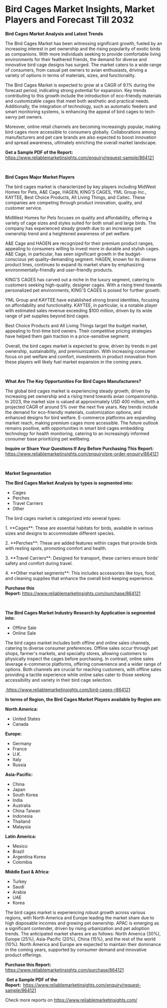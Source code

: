 <p><h1>Bird Cages Market Insights, Market Players and Forecast Till 2032</h1></p><p><strong>Bird Cages Market Analysis and Latest Trends</strong></p>
<p><p>The Bird Cages Market has been witnessing significant growth, fueled by an increasing interest in pet ownership and the rising popularity of exotic birds as companions. With more individuals seeking to provide comfortable living environments for their feathered friends, the demand for diverse and innovative bird cage designs has surged. The market caters to a wide range of consumers, from casual pet owners to avian enthusiasts, driving a variety of options in terms of materials, sizes, and functionality.</p><p>The Bird Cages Market is expected to grow at a CAGR of 9.1% during the forecast period, indicating strong potential for expansion. Key trends contributing to this growth include the introduction of eco-friendly materials and customizable cages that meet both aesthetic and practical needs. Additionally, the integration of technology, such as automatic feeders and smart monitoring systems, is enhancing the appeal of bird cages to tech-savvy pet owners.</p><p>Moreover, online retail channels are becoming increasingly popular, making bird cages more accessible to consumers globally. Collaborations among manufacturers and pet care brands are also expected to boost innovation and spread awareness, ultimately enriching the overall market landscape.</p></p>
<p><strong>Get a Sample PDF of the Report:&nbsp;</strong> <a href="https://www.reliablemarketinsights.com/enquiry/request-sample/864121?utm_campaign=2207&utm_medium=2&utm_source=Github&utm_content=ia&utm_term=05042025&utm_id=bird-cages">https://www.reliablemarketinsights.com/enquiry/request-sample/864121</a></p>
<p>&nbsp;</p>
<p><strong>Bird Cages Major Market Players</strong></p>
<p><p>The bird cages market is characterized by key players including MidWest Homes for Pets, A&E Cage, HAGEN, KING'S CAGES, YML Group Inc., KAYTEE, Best Choice Products, All Living Things, and Caitec. These companies are competing through product innovation, quality, and customer service.</p><p>MidWest Homes for Pets focuses on quality and affordability, offering a variety of cage sizes and styles suited for both small and large birds. The company has experienced steady growth due to an increasing pet ownership trend and a heightened awareness of pet welfare.</p><p>A&E Cage and HAGEN are recognized for their premium product ranges, appealing to consumers willing to invest more in durable and stylish cages. A&E Cage, in particular, has seen significant growth in the budget-conscious yet quality-demanding segment. HAGEN, known for its diverse product lines, continues to expand its market share by emphasizing environmentally-friendly and user-friendly products.</p><p>KING'S CAGES has carved out a niche in the luxury segment, catering to customers seeking high-quality, designer cages. With a rising trend towards personalized pet environments, KING'S CAGES is poised for further growth.</p><p>YML Group and KAYTEE have established strong brand identities, focusing on affordability and functionality. KAYTEE, in particular, is a notable player with estimated sales revenue exceeding $100 million, driven by its wide range of pet supplies beyond bird cages.</p><p>Best Choice Products and All Living Things target the budget market, appealing to first-time bird owners. Their competitive pricing strategies have helped them gain traction in a price-sensitive segment.</p><p>Overall, the bird cages market is expected to grow, driven by trends in pet ownership, sustainability, and premiumization. With increasing consumer focus on pet welfare and comfort, investments in product innovation from these players will likely fuel market expansion in the coming years.</p></p>
<p>&nbsp;</p>
<p><strong>What Are The Key Opportunities For Bird Cages Manufacturers?</strong></p>
<p><p>The global bird cages market is experiencing steady growth, driven by increasing pet ownership and a rising trend towards avian companionship. In 2023, the market size is valued at approximately USD 400 million, with a projected CAGR of around 5% over the next five years. Key trends include the demand for eco-friendly materials, customization options, and enhanced designs for bird welfare. E-commerce platforms are expanding market reach, making premium cages more accessible. The future outlook remains positive, with opportunities in smart bird cages embedding technology for health monitoring, catering to an increasingly informed consumer base prioritizing pet wellbeing.</p></p>
<p><strong>Inquire or Share Your Questions If Any Before Purchasing This Report:</strong> <a href="https://www.reliablemarketinsights.com/enquiry/pre-order-enquiry/864121?utm_campaign=2207&utm_medium=2&utm_source=Github&utm_content=ia&utm_term=05042025&utm_id=bird-cages">https://www.reliablemarketinsights.com/enquiry/pre-order-enquiry/864121</a></p>
<p>&nbsp;</p>
<p><strong>Market Segmentation</strong></p>
<p><strong>The Bird Cages Market Analysis by types is segmented into:</strong></p>
<p><ul><li>Cages</li><li>Perches</li><li>Travel Carriers</li><li>Other</li></ul></p>
<p><p>The bird cages market is categorized into several types: </p><p>1. **Cages**: These are essential habitats for birds, available in various sizes and designs to accommodate different species. </p><p>2. **Perches**: These are added features within cages that provide birds with resting spots, promoting comfort and health. </p><p>3. **Travel Carriers**: Designed for transport, these carriers ensure birds' safety and comfort during travel. </p><p>4. **Other market segments**: This includes accessories like toys, food, and cleaning supplies that enhance the overall bird-keeping experience.</p></p>
<p><strong>Purchase this Report:&nbsp;</strong><a href="https://www.reliablemarketinsights.com/purchase/864121?utm_campaign=2207&utm_medium=2&utm_source=Github&utm_content=ia&utm_term=05042025&utm_id=bird-cages">https://www.reliablemarketinsights.com/purchase/864121</a></p>
<p>&nbsp;</p>
<p><strong>The Bird Cages Market Industry Research by Application is segmented into:</strong></p>
<p><ul><li>Offline Sale</li><li>Online Sale</li></ul></p>
<p><p>The bird cages market includes both offline and online sales channels, catering to diverse consumer preferences. Offline sales occur through pet shops, farmer's markets, and specialty stores, allowing customers to physically inspect the cages before purchasing. In contrast, online sales leverage e-commerce platforms, offering convenience and a wider range of options. Both channels are crucial for reaching customers, with offline sales providing a tactile experience while online sales cater to those seeking accessibility and variety in their bird cage selection.</p></p>
<p><a href="https://www.reliablemarketinsights.com/bird-cages-r864121?utm_campaign=2207&utm_medium=2&utm_source=Github&utm_content=ia&utm_term=05042025&utm_id=bird-cages">&nbsp;https://www.reliablemarketinsights.com/bird-cages-r864121</a></p>
<p><strong>In terms of Region, the Bird Cages Market Players available by Region are:</strong></p>
<p>
    <p> <strong> North America: </strong>
        <ul>
            <li>United States</li>
            <li>Canada</li>
        </ul>
        </p> 
    <p> <strong> Europe: </strong>
        <ul>
            <li>Germany</li>
            <li>France</li>
            <li>U.K.</li>
            <li>Italy</li>
            <li>Russia</li>
        </ul>
        </p> 
    <p> <strong> Asia-Pacific: </strong>
        <ul>
            <li>China</li>
            <li>Japan</li>
            <li>South Korea</li>
            <li>India</li>
            <li>Australia</li>
            <li>China Taiwan</li>
            <li>Indonesia</li>
            <li>Thailand</li>
            <li>Malaysia</li>
        </ul>
        </p> 
    <p> <strong> Latin America: </strong>
        <ul>
            <li>Mexico</li>
            <li>Brazil</li>
            <li>Argentina Korea</li>
            <li>Colombia</li>
        </ul>
        </p> 
    <p> <strong> Middle East & Africa: </strong>
        <ul>
            <li>Turkey</li>
            <li>Saudi</li>
            <li>Arabia</li>
            <li>UAE</li>
            <li>Korea</li>
        </ul>
    </p>
    </p>
<p><p>The bird cages market is experiencing robust growth across various regions, with North America and Europe leading the market share due to high disposable incomes and growing pet ownership. APAC is emerging as a significant contender, driven by rising urbanization and pet adoption trends. The anticipated market shares are as follows: North America (30%), Europe (25%), Asia-Pacific (20%), China (15%), and the rest of the world (10%). North America and Europe are expected to maintain their dominance in the coming years, supported by consumer demand and innovative product offerings.</p></p>
<p><strong>Purchase this Report: </strong><a href="https://www.reliablemarketinsights.com/purchase/864121?utm_campaign=2207&utm_medium=2&utm_source=Github&utm_content=ia&utm_term=05042025&utm_id=bird-cages">https://www.reliablemarketinsights.com/purchase/864121</a></p>
<p>&nbsp;<strong>Get a Sample PDF of the Report:&nbsp;&nbsp;</strong><a href="https://www.reliablemarketinsights.com/enquiry/request-sample/864121?utm_campaign=2207&utm_medium=2&utm_source=Github&utm_content=ia&utm_term=05042025&utm_id=bird-cages">https://www.reliablemarketinsights.com/enquiry/request-sample/864121</a></p>
<p><strong></strong></p>
<p>Check more reports on <a href="https://www.reliablemarketinsights.com/?utm_campaign=2207&utm_medium=2&utm_source=Github&utm_content=ia&utm_term=05042025&utm_id=bird-cages">https://www.reliablemarketinsights.com/</a></p>